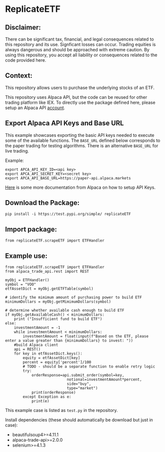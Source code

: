 # ReplicateETF

## Disclaimer:
There can be significant tax, financial, and legal consequences related to this repository and its use.
Signficant losses can occur. Trading equities is always dangerous and should be approached with extreme caution.
By using this repository, you accept all liability or consequences related to the code provided here.

## Context:
This repository allows users to purchase the underlying stocks of an ETF.

This repository uses Alpaca API, but the code can be reused for other trading platform like IEX. To directly
use the package defined here, please setup an Alpaca API [account](https://alpaca.markets/docs/).

## Export Alpaca API Keys and Base URL

This example showcases exporting the basic API keys needed to execute some of the available functions. The `BASE_URL` defined below corresponds to the paper trading for testing algorithms. There is an alternative `BASE_URL` for live trading.

Example:
```
export APCA_API_KEY_ID=<api key>
export APCA_API_SECRET_KEY=<secret key>
export APCA_API_BASE_URL=https://paper-api.alpaca.markets
```

[Here](https://alpaca.markets/deprecated/docs/api-documentation/how-to/) is some more documentation from Alpaca on how to setup API Keys.

## Download the Package:
```
pip install -i https://test.pypi.org/simple/ replicateETF
```

## Import package:
```
from replicateETF.scrapeETF import ETFHandler
```

## Example use:
```
from replicateETF.scrapeETF import ETFHandler
from alpaca_trade_api.rest import REST

myObj = ETFHandler()
symbol = "VOO"
etfAssetDict = myObj.getETFTable(symbol)

# identify the mimimum amount of purchasing power to build ETF
minimumDollars = myObj.getMimimumDollars(symbol)

# determine whether available cash enough to build ETF
if myObj.getAvailableCash() < minimumDollars:
    print ("Insufficient fund to build ETF")
else:
    investmentAmount = -1
    while investmentAmount < minimumDollars:
        investmentAmount = float(input(f"Based on the ETF, please enter a value greater than {minimumDollars} to invest: "))
    #build Alpaca client
    api = REST()
    for key in etfAssetDict.keys():
        equity = etfAssetDict[key]
        percent = equity['percent']/100
        # TODO - should be a separate function to enable retry logic
        try:
            orderResponse=api.submit_order(symbol=key, 
                            notional=investmentAmount*percent, 
                            side="buy",
                            type="market")
            print(orderResponse)
        except Exception as e:
            print(e)
```

This example case is listed as `test.py` in the repository.

Install dependencies (these should automatically be download but just in case):
- beautifulsoup4>=4.11.1
- alpaca-trade-api>=2.0.0
- selenium>=4.1.3
